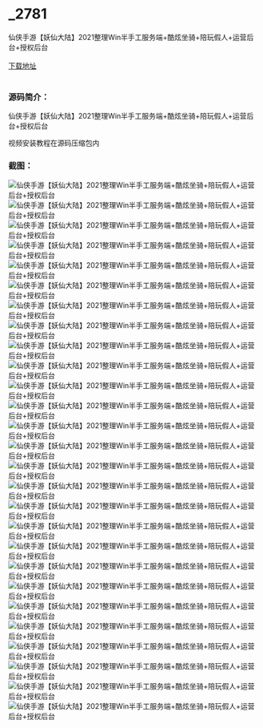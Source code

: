 # _2781
仙侠手游【妖仙大陆】2021整理Win半手工服务端+酷炫坐骑+陪玩假人+运营后台+授权后台
<br/></br>
[下载地址](https://www.uuid2.com/2781.html "下载地址")
<br/></br>
<h3>源码简介：</h3>
<p>仙侠手游【妖仙大陆】2021整理Win半手工服务端+酷炫坐骑+陪玩假人+运营后台+授权后台<p>
<p>视频安装教程在源码压缩包内<p>
<h3>截图：</h3>
<img src="https://www.uuid2.com/wp-content/uploads/img/202111/56c1302899.jpg" alt="仙侠手游【妖仙大陆】2021整理Win半手工服务端+酷炫坐骑+陪玩假人+运营后台+授权后台"><img src="https://www.uuid2.com/wp-content/uploads/img/202111/56c1302217.jpg" alt="仙侠手游【妖仙大陆】2021整理Win半手工服务端+酷炫坐骑+陪玩假人+运营后台+授权后台"><img src="https://www.uuid2.com/wp-content/uploads/img/202111/49d0c31916.jpg" alt="仙侠手游【妖仙大陆】2021整理Win半手工服务端+酷炫坐骑+陪玩假人+运营后台+授权后台"><img src="https://www.uuid2.com/wp-content/uploads/img/202111/49d0c31286.jpg" alt="仙侠手游【妖仙大陆】2021整理Win半手工服务端+酷炫坐骑+陪玩假人+运营后台+授权后台"><img src="https://www.uuid2.com/wp-content/uploads/img/202111/49d0c31285.jpg" alt="仙侠手游【妖仙大陆】2021整理Win半手工服务端+酷炫坐骑+陪玩假人+运营后台+授权后台"><img src="https://www.uuid2.com/wp-content/uploads/img/202111/49d0c31667.jpg" alt="仙侠手游【妖仙大陆】2021整理Win半手工服务端+酷炫坐骑+陪玩假人+运营后台+授权后台"><img src="https://www.uuid2.com/wp-content/uploads/img/202111/49d0c31928.jpg" alt="仙侠手游【妖仙大陆】2021整理Win半手工服务端+酷炫坐骑+陪玩假人+运营后台+授权后台"><img src="https://www.uuid2.com/wp-content/uploads/img/202111/49d0c31403.jpg" alt="仙侠手游【妖仙大陆】2021整理Win半手工服务端+酷炫坐骑+陪玩假人+运营后台+授权后台"><img src="https://www.uuid2.com/wp-content/uploads/img/202111/aaf6e40931.jpg" alt="仙侠手游【妖仙大陆】2021整理Win半手工服务端+酷炫坐骑+陪玩假人+运营后台+授权后台"><img src="https://www.uuid2.com/wp-content/uploads/img/202111/aaf6e40284.jpg" alt="仙侠手游【妖仙大陆】2021整理Win半手工服务端+酷炫坐骑+陪玩假人+运营后台+授权后台"><img src="https://www.uuid2.com/wp-content/uploads/img/202111/aaf6e40953.jpg" alt="仙侠手游【妖仙大陆】2021整理Win半手工服务端+酷炫坐骑+陪玩假人+运营后台+授权后台"><img src="https://www.uuid2.com/wp-content/uploads/img/202111/aaf6e40843.jpg" alt="仙侠手游【妖仙大陆】2021整理Win半手工服务端+酷炫坐骑+陪玩假人+运营后台+授权后台"><img src="https://www.uuid2.com/wp-content/uploads/img/202111/aaf6e40766.jpg" alt="仙侠手游【妖仙大陆】2021整理Win半手工服务端+酷炫坐骑+陪玩假人+运营后台+授权后台"><img src="https://www.uuid2.com/wp-content/uploads/img/202111/aaf6e40748.jpg" alt="仙侠手游【妖仙大陆】2021整理Win半手工服务端+酷炫坐骑+陪玩假人+运营后台+授权后台"><img src="https://www.uuid2.com/wp-content/uploads/img/202111/aaf6e40354.jpg" alt="仙侠手游【妖仙大陆】2021整理Win半手工服务端+酷炫坐骑+陪玩假人+运营后台+授权后台"><img src="https://www.uuid2.com/wp-content/uploads/img/202111/c5c861b872.jpg" alt="仙侠手游【妖仙大陆】2021整理Win半手工服务端+酷炫坐骑+陪玩假人+运营后台+授权后台"><img src="https://www.uuid2.com/wp-content/uploads/img/202111/c5c861b727.jpg" alt="仙侠手游【妖仙大陆】2021整理Win半手工服务端+酷炫坐骑+陪玩假人+运营后台+授权后台"><img src="https://www.uuid2.com/wp-content/uploads/img/202111/c5c861b398.jpg" alt="仙侠手游【妖仙大陆】2021整理Win半手工服务端+酷炫坐骑+陪玩假人+运营后台+授权后台"><img src="https://www.uuid2.com/wp-content/uploads/img/202111/c5c861b997.jpg" alt="仙侠手游【妖仙大陆】2021整理Win半手工服务端+酷炫坐骑+陪玩假人+运营后台+授权后台"><img src="https://www.uuid2.com/wp-content/uploads/img/202111/c5c861b747.jpg" alt="仙侠手游【妖仙大陆】2021整理Win半手工服务端+酷炫坐骑+陪玩假人+运营后台+授权后台"><img src="https://www.uuid2.com/wp-content/uploads/img/202111/c5c861b422.jpg" alt="仙侠手游【妖仙大陆】2021整理Win半手工服务端+酷炫坐骑+陪玩假人+运营后台+授权后台"><img src="https://www.uuid2.com/wp-content/uploads/img/202111/c5c861b226.jpg" alt="仙侠手游【妖仙大陆】2021整理Win半手工服务端+酷炫坐骑+陪玩假人+运营后台+授权后台"><img src="https://www.uuid2.com/wp-content/uploads/img/202111/4f05a87787.jpg" alt="仙侠手游【妖仙大陆】2021整理Win半手工服务端+酷炫坐骑+陪玩假人+运营后台+授权后台"><img src="https://www.uuid2.com/wp-content/uploads/img/202111/4f05a87989.jpg" alt="仙侠手游【妖仙大陆】2021整理Win半手工服务端+酷炫坐骑+陪玩假人+运营后台+授权后台"><img src="https://www.uuid2.com/wp-content/uploads/img/202111/4f05a87311.jpg" alt="仙侠手游【妖仙大陆】2021整理Win半手工服务端+酷炫坐骑+陪玩假人+运营后台+授权后台"><img src="https://www.uuid2.com/wp-content/uploads/img/202111/4f05a87255.jpg" alt="仙侠手游【妖仙大陆】2021整理Win半手工服务端+酷炫坐骑+陪玩假人+运营后台+授权后台"><img src="https://www.uuid2.com/wp-content/uploads/img/202111/4f05a87756.jpg" alt="仙侠手游【妖仙大陆】2021整理Win半手工服务端+酷炫坐骑+陪玩假人+运营后台+授权后台">
